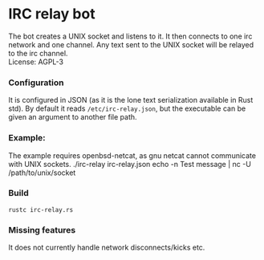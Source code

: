 # IRC relay bot #
The bot creates a UNIX socket and listens to it. It then connects to one irc network and one channel. Any text sent to the UNIX socket will be relayed to the irc channel.  
License: AGPL-3

### Configuration ###
It is configured in JSON (as it is the lone text serialization available in Rust std). By default it reads `/etc/irc-relay.json`, but the executable can be given an argument to another file path.

### Example: ###
The example requires openbsd-netcat, as gnu netcat cannot communicate with UNIX sockets.
    ./irc-relay irc-relay.json
    echo -n Test message | nc -U /path/to/unix/socket

### Build ###
    rustc irc-relay.rs


### Missing features ###
It does not currently handle network disconnects/kicks etc.